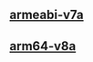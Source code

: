 ## [armeabi-v7a](https://d.apkpure.com/b/XAPK/com.YoStarEN.Arknights?versionCode=1000090)

## [arm64-v8a](https://d.apkpure.com/b/XAPK/com.YoStarEN.Arknights?versionCode=2000090)

